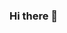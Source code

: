 ### Hi there 👋

<!--
**Ashvin0740/Ashvin0740** is a ✨ _special_ ✨ repository because its `README.md` (this file) appears on your GitHub profile.

Here are some ideas to get you started:

- 🌱 I’m currently learning  java.
- ⚡ Fun fact: l love watching Movie 👀 And learn programing Language
-->
